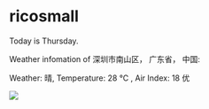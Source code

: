 # ricosmall

Today is Thursday.

Weather infomation of 深圳市南山区， 广东省， 中国: 

Weather: 晴, Temperature: 28 ℃ , Air Index: 18 优

<img src="https://github-readme-stats.vercel.app/api?username=ricosmall&show_icons=true" />
